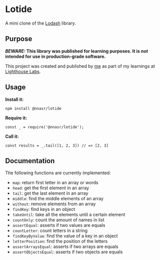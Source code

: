 # Lotide

A mini clone of the [Lodash](https://lodash.com) library.

## Purpose

**_BEWARE:_ This library was published for learning purposes. It is _not_ intended for use in production-grade software.**

This project was created and published by [me](https://www.linkedin.com/in/nnasr/) as part of my learnings at [Lighthouse Labs](https://www.lighthouselabs.ca/). 

## Usage

**Install it:**

`npm install @nnasr/lotide`

**Require it:**

`const _ = require('@nnasr/lotide');`

**Call it:**

`const results = _.tail([1, 2, 3]) // => [2, 3]`

## Documentation

The following functions are currently implemented:

* `map`: return first letter in an array or words
* `head`: get the first element in an array
* `tail`: get the last element in an array
* `middle`: find the middle elements of an array
* `without`: remove elements from an array
* `findKey`: find keys in an object
* `takeUntil`: take all the elements until a certain element
* `countOnly`: count the amount of names in list
* `assertEqual`: asserts if two values are equals
* `countLetter`: count letters in a string
* `findKeyByValue`: find the value of a key in an object
* `letterPosition`: find the position of the letters
* `assertArraysEqual`: asserts if two arrays are equals
* `assertObjectsEqual`: asserts if two objects are equals 
